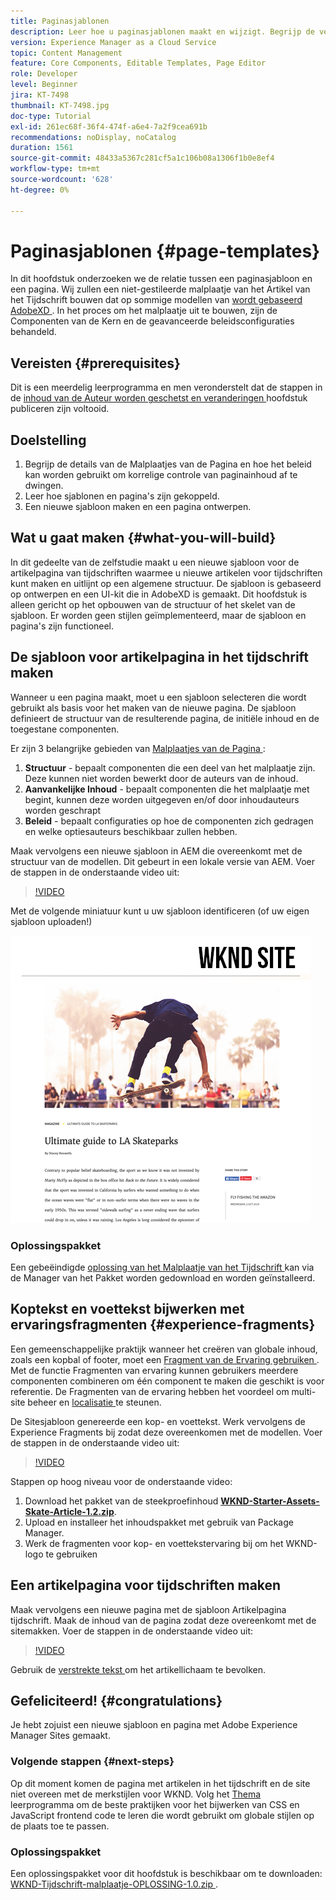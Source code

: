 ```yaml
---
title: Paginasjablonen
description: Leer hoe u paginasjablonen maakt en wijzigt. Begrijp de verhouding tussen een Malplaatje van de Pagina en een Pagina. Leer hoe u beleid van een paginasjabloon configureert voor korrelig beheer en consistentie van merken voor inhoud.  Een goed gestructureerde sjabloon voor artikel van het tijdschrift wordt gemaakt op basis van een model van Adobe XD.
version: Experience Manager as a Cloud Service
topic: Content Management
feature: Core Components, Editable Templates, Page Editor
role: Developer
level: Beginner
jira: KT-7498
thumbnail: KT-7498.jpg
doc-type: Tutorial
exl-id: 261ec68f-36f4-474f-a6e4-7a2f9cea691b
recommendations: noDisplay, noCatalog
duration: 1561
source-git-commit: 48433a5367c281cf5a1c106b08a1306f1b0e8ef4
workflow-type: tm+mt
source-wordcount: '628'
ht-degree: 0%

---
```


# Paginasjablonen {#page-templates}

In dit hoofdstuk onderzoeken we de relatie tussen een paginasjabloon en een pagina. Wij zullen een niet-gestileerde malplaatje van het Artikel van het Tijdschrift bouwen dat op sommige modellen van [ wordt gebaseerd AdobeXD ](https://www.adobe.com/products/xd.html). In het proces om het malplaatje uit te bouwen, zijn de Componenten van de Kern en de geavanceerde beleidsconfiguraties behandeld.

## Vereisten {#prerequisites}

Dit is een meerdelig leerprogramma en men veronderstelt dat de stappen in de [ inhoud van de Auteur worden geschetst en veranderingen ](./author-content-publish.md) hoofdstuk publiceren zijn voltooid.

## Doelstelling

1. Begrijp de details van de Malplaatjes van de Pagina en hoe het beleid kan worden gebruikt om korrelige controle van paginainhoud af te dwingen.
1. Leer hoe sjablonen en pagina&#39;s zijn gekoppeld.
1. Een nieuwe sjabloon maken en een pagina ontwerpen.

## Wat u gaat maken {#what-you-will-build}

In dit gedeelte van de zelfstudie maakt u een nieuwe sjabloon voor de artikelpagina van tijdschriften waarmee u nieuwe artikelen voor tijdschriften kunt maken en uitlijnt op een algemene structuur. De sjabloon is gebaseerd op ontwerpen en een UI-kit die in AdobeXD is gemaakt. Dit hoofdstuk is alleen gericht op het opbouwen van de structuur of het skelet van de sjabloon. Er worden geen stijlen geïmplementeerd, maar de sjabloon en pagina&#39;s zijn functioneel.

## De sjabloon voor artikelpagina in het tijdschrift maken

Wanneer u een pagina maakt, moet u een sjabloon selecteren die wordt gebruikt als basis voor het maken van de nieuwe pagina. De sjabloon definieert de structuur van de resulterende pagina, de initiële inhoud en de toegestane componenten.

Er zijn 3 belangrijke gebieden van [ Malplaatjes van de Pagina ](https://experienceleague.adobe.com/docs/experience-manager-cloud-service/sites/authoring/features/templates.html):

1. **Structuur** - bepaalt componenten die een deel van het malplaatje zijn. Deze kunnen niet worden bewerkt door de auteurs van de inhoud.
1. **Aanvankelijke Inhoud** - bepaalt componenten die het malplaatje met begint, kunnen deze worden uitgegeven en/of door inhoudauteurs worden geschrapt
1. **Beleid** - bepaalt configuraties op hoe de componenten zich gedragen en welke optiesauteurs beschikbaar zullen hebben.

Maak vervolgens een nieuwe sjabloon in AEM die overeenkomt met de structuur van de modellen. Dit gebeurt in een lokale versie van AEM. Voer de stappen in de onderstaande video uit:

>[!VIDEO](https://video.tv.adobe.com/v/332915?quality=12&learn=on)

Met de volgende miniatuur kunt u uw sjabloon identificeren (of uw eigen sjabloon uploaden!)

![ de malplaatjeduimnagel van de Pagina van het Artikel ](./assets/page-templates/article-page-template-thumbnail.png)


### Oplossingspakket

Een gebeëindigde [ oplossing van het Malplaatje van het Tijdschrift ](assets/page-templates/WKND-Magazine-Template-SOLUTION-1.1.zip) kan via de Manager van het Pakket worden gedownload en worden geïnstalleerd.

## Koptekst en voettekst bijwerken met ervaringsfragmenten {#experience-fragments}

Een gemeenschappelijke praktijk wanneer het creëren van globale inhoud, zoals een kopbal of footer, moet een [ Fragment van de Ervaring gebruiken ](https://experienceleague.adobe.com/docs/experience-manager-learn/sites/experience-fragments/experience-fragments-feature-video-use.html). Met de functie Fragmenten van ervaring kunnen gebruikers meerdere componenten combineren om één component te maken die geschikt is voor referentie. De Fragmenten van de ervaring hebben het voordeel om multi-site beheer en [ localisatie ](https://experienceleague.adobe.com/docs/experience-manager-core-components/using/components/experience-fragment.html?lang=en#localized-site-structure) te steunen.

De Sitesjabloon genereerde een kop- en voettekst. Werk vervolgens de Experience Fragments bij zodat deze overeenkomen met de modellen. Voer de stappen in de onderstaande video uit:

>[!VIDEO](https://video.tv.adobe.com/v/332916?quality=12&learn=on)

Stappen op hoog niveau voor de onderstaande video:

1. Download het pakket van de steekproefinhoud **[WKND-Starter-Assets-Skate-Article-1.2.zip](assets/page-templates/WKND-Starter-Assets-Skate-Article-1.2.zip)**.
1. Upload en installeer het inhoudspakket met gebruik van Package Manager.
1. Werk de fragmenten voor kop- en voettekstervaring bij om het WKND-logo te gebruiken

## Een artikelpagina voor tijdschriften maken

Maak vervolgens een nieuwe pagina met de sjabloon Artikelpagina tijdschrift. Maak de inhoud van de pagina zodat deze overeenkomt met de sitemakken. Voer de stappen in de onderstaande video uit:

>[!VIDEO](https://video.tv.adobe.com/v/332917?quality=12&learn=on)

Gebruik de [ verstrekte tekst ](./assets/page-templates/la-skateparks-copy.txt) om het artikellichaam te bevolken.

## Gefeliciteerd! {#congratulations}

Je hebt zojuist een nieuwe sjabloon en pagina met Adobe Experience Manager Sites gemaakt.

### Volgende stappen {#next-steps}

Op dit moment komen de pagina met artikelen in het tijdschrift en de site niet overeen met de merkstijlen voor WKND. Volg het [ Thema ](theming.md) leerprogramma om de beste praktijken voor het bijwerken van CSS en JavaScript frontend code te leren die wordt gebruikt om globale stijlen op de plaats toe te passen.

### Oplossingspakket

Een oplossingspakket voor dit hoofdstuk is beschikbaar om te downloaden: [ WKND-Tijdschrift-malplaatje-OPLOSSING-1.0.zip ](assets/page-templates/WKND-Magazine-Template-SOLUTION-1.0.zip).
